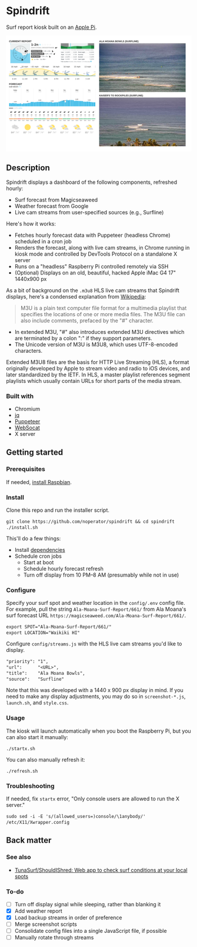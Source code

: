 # Spindrift

Surf report kiosk built on an [Apple Pi](https://imgur.com/gallery/4I8jm).

<div align="center">
  <kbd>
    <img src="screenshot.png" />
  </kbd>
</div>

## Description

Spindrift displays a dashboard of the following components, refreshed hourly:
- Surf forecast from Magicseaweed
- Weather forecast from Google
- Live cam streams from user-specified sources (e.g., Surfline)

Here's how it works:
- Fetches hourly forecast data with Puppeteer (headless Chrome) scheduled in a cron job
- Renders the forecast, along with live cam streams, in Chrome running in kiosk mode and controlled by DevTools Protocol on a standalone X server
- Runs on a "headless" Raspberry Pi controlled remotely via SSH
- (Optional) Displays on an old, beautiful, hacked Apple iMac G4 17" 1440x900 px

As a bit of background on the `.m3u8` HLS live cam streams that Spindrift displays, here's a condensed explanation from [Wikipedia](https://en.wikipedia.org/wiki/M3U):
> M3U is a plain text computer file format for a multimedia playlist that specifies the locations of one or more media files. The M3U file can also include comments, prefaced by the "#" character.
  - In extended M3U, "#" also introduces extended M3U directives which are terminated by a colon ":" if they support parameters.
  - The Unicode version of M3U is M3U8, which uses UTF-8-encoded characters.
>
Extended M3U8 files are the basis for HTTP Live Streaming (HLS), a format originally developed by Apple to stream video and radio to iOS devices, and later standardized by the IETF. In HLS, a master playlist references segment playlists which usually contain URLs for short parts of the media stream.

### Built with

- Chromium
- [jq](https://github.com/stedolan/jq)
- [Puppeteer](https://github.com/puppeteer/puppeteer)
- [WebSocat](https://github.com/vi/websocat)
- X server

## Getting started

### Prerequisites

If needed, [install Raspbian](https://github.com/noperator/guides/blob/master/install_raspbian.md).

### Install

Clone this repo and run the installer script.
```
git clone https://github.com/noperator/spindrift && cd spindrift
./install.sh
```

This'll do a few things:
- Install [dependencies](#built-with)
- Schedule cron jobs
  - Start at boot
  - Schedule hourly forecast refresh
  - Turn off display from 10 PM–8 AM (presumably while not in use)

### Configure

Specify your surf spot and weather location in the `config/.env` config file. For example, pull the string `Ala-Moana-Surf-Report/661/` from Ala Moana's surf forecast URL `https://magicseaweed.com/Ala-Moana-Surf-Report/661/`.
```
export SPOT="Ala-Moana-Surf-Report/661/"
export LOCATION="Waikiki HI"
```

Configure `config/streams.js` with the HLS live cam streams you'd like to display.
```
"priority": "1",
"url":      "<URL>",
"title":    "Ala Moana Bowls",
"source":   "Surfline"
```

Note that this was developed with a 1440 x 900 px display in mind. If you need to make any display adjustments, you may do so in `screenshot-*.js`, `launch.sh`, and `style.css`.

### Usage

The kiosk will launch automatically when you boot the Raspberry Pi, but you can also start it manually:
```
./startx.sh
```

You can also manually refresh it:
```
./refresh.sh
```

### Troubleshooting

If needed, fix `startx` error, "Only console users are allowed to run the X server."
```
sudo sed -i -E 's/(allowed_users=)console/\1anybody/' /etc/X11/Xwrapper.config
```

## Back matter

### See also

- [TunaSurf/ShouldIShred: Web app to check surf conditions at your local spots](https://github.com/TunaSurf/ShouldIShred)

### To-do

- [ ] Turn off display signal while sleeping, rather than blanking it
- [x] Add weather report
- [x] Load backup streams in order of preference
- [ ] Merge screenshot scripts
- [ ] Consolidate config files into a single JavaScript file, if possible
- [ ] Manually rotate through streams
